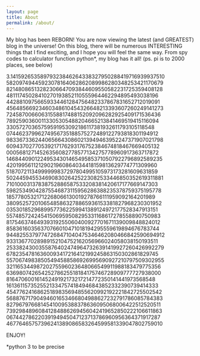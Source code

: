 ```yaml
---
layout: page
title: About
permalink: /about/
---
```


My blog has been REBORN! You are now viewing the latest (and GREATEST) blog in the universe!
On this blog, there will be numerous INTERESTING things that I find exciting, and I hope you will feel the same way. From spy codes to calculator function python*, my blog has it all! (ps. pi is to 2000 places, see below)

3.14159265358979323846264338327950288419716939937510
  58209749445923078164062862089986280348253421170679
  82148086513282306647093844609550582231725359408128
  48111745028410270193852110555964462294895493038196
  44288109756659334461284756482337867831652712019091
  45648566923460348610454326648213393607260249141273
  72458700660631558817488152092096282925409171536436
  78925903600113305305488204665213841469519415116094
  33057270365759591953092186117381932611793105118548
  07446237996274956735188575272489122793818301194912
  98336733624406566430860213949463952247371907021798
  60943702770539217176293176752384674818467669405132
  00056812714526356082778577134275778960917363717872
  14684409012249534301465495853710507922796892589235
  42019956112129021960864034418159813629774771309960
  51870721134999999837297804995105973173281609631859
  50244594553469083026425223082533446850352619311881
  71010003137838752886587533208381420617177669147303
  59825349042875546873115956286388235378759375195778
  18577805321712268066130019278766111959092164201989
  38095257201065485863278865936153381827968230301952
  03530185296899577362259941389124972177528347913151
  55748572424541506959508295331168617278558890750983
  81754637464939319255060400927701671139009848824012
  85836160356370766010471018194295559619894676783744
  94482553797747268471040475346462080466842590694912
  93313677028989152104752162056966024058038150193511
  25338243003558764024749647326391419927260426992279
  67823547816360093417216412199245863150302861829745
  55706749838505494588586926995690927210797509302955
  32116534498720275596023648066549911988183479775356
  63698074265425278625518184175746728909777727938000
  81647060016145249192173217214772350141441973568548
  16136115735255213347574184946843852332390739414333
  45477624168625189835694855620992192221842725502542
  56887671790494601653466804988627232791786085784383
  82796797668145410095388378636095068006422512520511
  73929848960841284886269456042419652850222106611863
  06744278622039194945047123713786960956364371917287
  46776465757396241389086583264599581339047802759010

ENJOY!

*python 3 to be precise
